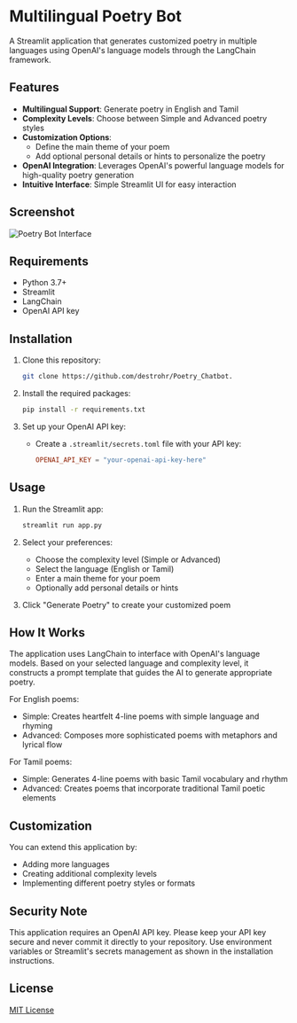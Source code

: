 # Multilingual Poetry Bot

A Streamlit application that generates customized poetry in multiple languages using OpenAI's language models through the LangChain framework.

## Features

- **Multilingual Support**: Generate poetry in English and Tamil
- **Complexity Levels**: Choose between Simple and Advanced poetry styles
- **Customization Options**: 
  - Define the main theme of your poem
  - Add optional personal details or hints to personalize the poetry
- **OpenAI Integration**: Leverages OpenAI's powerful language models for high-quality poetry generation
- **Intuitive Interface**: Simple Streamlit UI for easy interaction

## Screenshot

![Poetry Bot Interface](path/to/screenshot.png)

## Requirements

- Python 3.7+
- Streamlit
- LangChain
- OpenAI API key

## Installation

1. Clone this repository:
   ```bash
   git clone https://github.com/destrohr/Poetry_Chatbot.
   ```

2. Install the required packages:
   ```bash
   pip install -r requirements.txt
   ```

3. Set up your OpenAI API key:
   - Create a `.streamlit/secrets.toml` file with your API key:
     ```toml
     OPENAI_API_KEY = "your-openai-api-key-here"
     ```

## Usage

1. Run the Streamlit app:
   ```bash
   streamlit run app.py
   ```

2. Select your preferences:
   - Choose the complexity level (Simple or Advanced)
   - Select the language (English or Tamil)
   - Enter a main theme for your poem
   - Optionally add personal details or hints

3. Click "Generate Poetry" to create your customized poem

## How It Works

The application uses LangChain to interface with OpenAI's language models. Based on your selected language and complexity level, it constructs a prompt template that guides the AI to generate appropriate poetry.

For English poems:
- Simple: Creates heartfelt 4-line poems with simple language and rhyming
- Advanced: Composes more sophisticated poems with metaphors and lyrical flow

For Tamil poems:
- Simple: Generates 4-line poems with basic Tamil vocabulary and rhythm
- Advanced: Creates poems that incorporate traditional Tamil poetic elements

## Customization

You can extend this application by:
- Adding more languages
- Creating additional complexity levels
- Implementing different poetry styles or formats

## Security Note

This application requires an OpenAI API key. Please keep your API key secure and never commit it directly to your repository. Use environment variables or Streamlit's secrets management as shown in the installation instructions.

## License

[MIT License](LICENSE)
